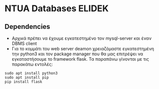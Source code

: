 # NTUA Databases ELIDEK

## Dependencies
- Αρχικά πρέπει να έχουμε εγκατεστημένο τον mysql-server και έναν DBMS client
- Για το κομμάτι του web server deamon χρειαζόμαστε εγκατεστημένη την python3 και τον package manager που θα μας επιτρέψει να εγκαταστήσουμε το framework flask. Τα παραπάνω γίνονται με τις παρακάτω εντολές:
```
sudo apt install python3
sudo apt install pip
pip install flask
```
